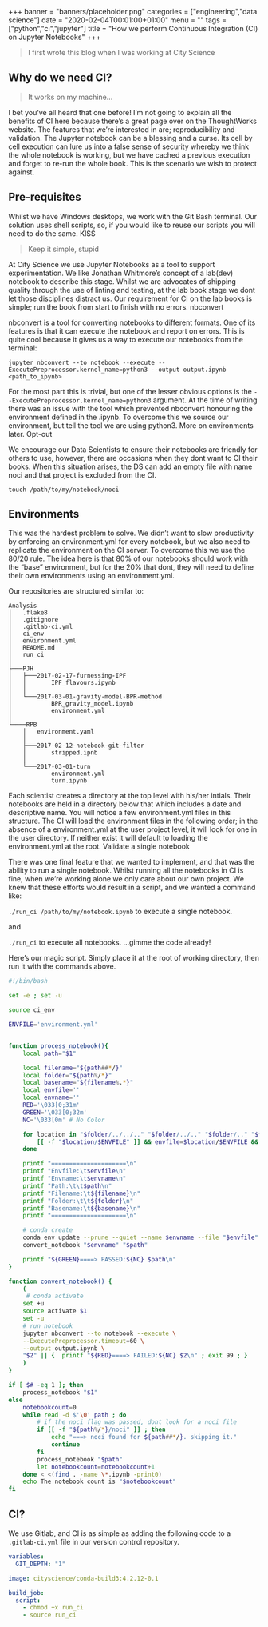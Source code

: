 +++
banner = "banners/placeholder.png"
categories = ["engineering","data science"]
date = "2020-02-04T00:01:00+01:00"
menu = ""
tags = ["python","ci","jupyter"]
title = "How we perform Continuous Integration (CI) on Jupyter Notebooks"
+++

> I first wrote this blog when I was working at City Science


## Why do we need CI?

> It works on my machine…

I bet you’ve all heard that one before! I’m not going to explain all the benefits of CI here because there’s a great page over on the ThoughtWorks website. The features that we’re interested in are; reproducibility and validation. The Jupyter notebook can be a blessing and a curse. Its cell by cell execution can lure us into a false sense of security whereby we think the whole notebook is working, but we have cached a previous execution and forget to re-run the whole book. This is the scenario we wish to protect against.

## Pre-requisites

Whilst we have Windows desktops, we work with the Git Bash terminal. Our solution uses shell scripts, so, if you would like to reuse our scripts you will need to do the same.
KISS

> Keep it simple, stupid

At City Science we use Jupyter Notebooks as a tool to support experimentation. We like Jonathan Whitmore’s concept of a lab(dev) notebook to describe this stage. Whilst we are advocates of shipping quality through the use of linting and testing, at the lab book stage we dont let those disciplines distract us. Our requirement for CI on the lab books is simple; run the book from start to finish with no errors.
nbconvert

nbconvert is a tool for converting notebooks to different formats. One of its features is that it can execute the notebook and report on errors. This is quite cool because it gives us a way to execute our notebooks from the terminal:

`jupyter nbconvert --to notebook --execute --ExecutePreprocessor.kernel_name=python3 --output output.ipynb <path_to_ipynb>`

For the most part this is trivial, but one of the lesser obvious options is the `--ExecutePreprocessor.kernel_name=python3` argument. At the time of writing there was an issue with the tool which prevented nbconvert honouring the environment defined in the .ipynb. To overcome this we source our environment, but tell the tool we are using python3. More on environments later.
Opt-out

We encourage our Data Scientists to ensure their notebooks are friendly for others to use, however, there are occasions when they dont want to CI their books. When this situation arises, the DS can add an empty file with name noci and that project is excluded from the CI.

`touch /path/to/my/notebook/noci`

## Environments

This was the hardest problem to solve. We didn’t want to slow productivity by enforcing an environment.yml for every notebook, but we also need to replicate the environment on the CI server. To overcome this we use the 80/20 rule. The idea here is that 80% of our notebooks should work with the “base” environment, but for the 20% that dont, they will need to define their own environments using an environment.yml.

Our repositories are structured similar to:
```
Analysis
│   .flake8
│   .gitignore
│   .gitlab-ci.yml
│   ci_env
│   environment.yml
│   README.md
│   run_ci
│
├───PJH
│   ├───2017-02-17-furnessing-IPF
│   │       IPF_flavours.ipynb
│   │
│   └───2017-03-01-gravity-model-BPR-method
│           BPR_gravity_model.ipynb
│           environment.yml
│
└────RPB
    │   environment.yaml
    │
    ├───2017-02-12-notebook-git-filter
    │       stripped.ipnb
    │
    └───2017-03-01-turn
            environment.yml
            turn.ipynb
```
Each scientist creates a directory at the top level with his/her intials. Their notebooks are held in a directory below that which includes a date and descriptive name. You will notice a few environment.yml files in this structure. The CI will load the environment files in the following order; in the absence of a environment.yml at the user project level, it will look for one in the user directory. If neither exist it will default to loading the environment.yml at the root.
Validate a single notebook

There was one final feature that we wanted to implement, and that was the ability to run a single notebook. Whilst running all the notebooks in CI is fine, when we’re working alone we only care about our own project. We knew that these efforts would result in a script, and we wanted a command like:

`./run_ci /path/to/my/notebook.ipynb` to execute a single notebook.

and

`./run_ci` to execute all notebooks.
…gimme the code already!

Here’s our magic script. Simply place it at the root of working directory, then run it with the commands above.
```bash
#!/bin/bash

set -e ; set -u

source ci_env

ENVFILE='environment.yml'


function process_notebook(){
    local path="$1"

    local filename="${path##*/}"
    local folder="${path%/*}"
    local basename="${filename%.*}"
    local envfile=''
    local envname=''
    RED='\033[0;31m'
    GREEN='\033[0;32m'
    NC='\033[0m' # No Color    

    for location in "$folder/../../.." "$folder/../.." "$folder/.." "$folder" ; do
        [[ -f "$location/$ENVFILE" ]] && envfile=$location/$ENVFILE && envname=$(stat --format '%i' $location/$ENVFILE)
    done

    printf "=====================\n"
    printf "Envfile:\t$envfile\n"
    printf "Envname:\t$envname\n"
    printf "Path:\t\t$path\n"
    printf "Filename:\t${filename}\n"
    printf "Folder:\t\t${folder}\n"
    printf "Basename:\t${basename}\n"
    printf "=====================\n"

    # conda create
    conda env update --prune --quiet --name $envname --file "$envfile"
    convert_notebook "$envname" "$path"

    printf "${GREEN}====> PASSED:${NC} $path\n"
}

function convert_notebook() {
    (
     # conda activate
    set +u
    source activate $1
    set -u
    # run notebook
    jupyter nbconvert --to notebook --execute \
    --ExecutePreprocessor.timeout=60 \
    --output output.ipynb \
    "$2" || {  printf "${RED}====> FAILED:${NC} $2\n" ; exit 99 ; }
    )
}

if [ $# -eq 1 ]; then
    process_notebook "$1"
else
    notebookcount=0
    while read -d $'\0' path ; do
        # if the noci flag was passed, dont look for a noci file
        if [[ -f "${path%/*}/noci" ]] ; then
            echo "===> noci found for ${path##*/}. skipping it."
            continue
        fi
        process_notebook "$path"
        let notebookcount=notebookcount+1
    done < <(find . -name \*.ipynb -print0)
    echo The notebook count is "$notebookcount"
fi
```
## CI?

We use Gitlab, and CI is as simple as adding the following code to a `.gitlab-ci.yml` file in our version control repository.
```yaml
variables:
  GIT_DEPTH: "1"

image: cityscience/conda-build3:4.2.12-0.1

build_job:
  script:
    - chmod +x run_ci
    - source run_ci
```
